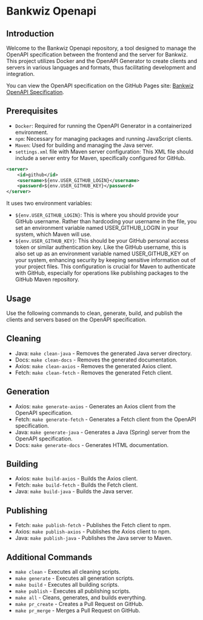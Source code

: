 # Bankwiz Openapi

## Introduction
Welcome to the Bankwiz Openapi repository, a tool designed to manage the OpenAPI specification between the frontend and the server for Bankwiz. This project utilizes Docker and the OpenAPI Generator to create clients and servers in various languages and formats, thus facilitating development and integration.

You can view the OpenAPI specification on the GitHub Pages site: [Bankwiz OpenAPI Specification](https://jbwittner.github.io/bankwiz_openapi/).

## Prerequisites
* `Docker`: Required for running the OpenAPI Generator in a containerized environment.
* `npm`: Necessary for managing packages and running JavaScript clients.
* `Maven`: Used for building and managing the Java server.
* `settings.xml` file with Maven server configuration: This XML file should include a server entry for Maven, specifically configured for GitHub.

```xml
<server>
    <id>github</id>
    <username>${env.USER_GITHUB_LOGIN}</username>
    <password>${env.USER_GITHUB_KEY}</password>
</server>
```

It uses two environment variables:
* `${env.USER_GITHUB_LOGIN}`: This is where you should provide your GitHub username. Rather than hardcoding your username in the file, you set an environment variable named USER_GITHUB_LOGIN in your system, which Maven will use.
* `${env.USER_GITHUB_KEY}`: This should be your GitHub personal access token or similar authentication key. Like the GitHub username, this is also set up as an environment variable named USER_GITHUB_KEY on your system, enhancing security by keeping sensitive information out of your project files.
This configuration is crucial for Maven to authenticate with GitHub, especially for operations like publishing packages to the GitHub Maven repository.

## Usage
Use the following commands to clean, generate, build, and publish the clients and servers based on the OpenAPI specification.

## Cleaning
* Java: `make clean-java` - Removes the generated Java server directory.
* Docs: `make clean-docs` - Removes the generated documentation.
* Axios: `make clean-axios` - Removes the generated Axios client.
* Fetch: `make clean-fetch` - Removes the generated Fetch client.
## Generation
* Axios: `make generate-axios` - Generates an Axios client from the OpenAPI specification.
* Fetch: `make generate-fetch` - Generates a Fetch client from the OpenAPI specification.
* Java: `make generate-java` - Generates a Java (Spring) server from the OpenAPI specification.
* Docs: `make generate-docs` - Generates HTML documentation.
## Building
* Axios: `make build-axios` - Builds the Axios client.
* Fetch: `make build-fetch` - Builds the Fetch client.
* Java: `make build-java` - Builds the Java server.
## Publishing
* Fetch: `make publish-fetch` - Publishes the Fetch client to npm.
* Axios: `make publish-axios` - Publishes the Axios client to npm.
* Java: `make publish-java` - Publishes the Java server to Maven.
## Additional Commands
* `make clean` - Executes all cleaning scripts.
* `make generate` - Executes all generation scripts.
* `make build` - Executes all building scripts.
* `make publish` - Executes all publishing scripts.
* `make all` - Cleans, generates, and builds everything.
* `make pr_create` - Creates a Pull Request on GitHub.
* `make pr_merge` - Merges a Pull Request on GitHub.
